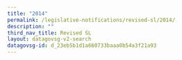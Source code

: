 ```yaml
---
title: "2014"
permalink: /legislative-notifications/revised-sl/2014/
description: ""
third_nav_title: Revised SL
layout: datagovsg-v2-search
datagovsg-id: d_23eb5b1d1a660733baaa0b54a3f21a93
---
```


